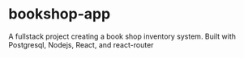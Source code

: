 # bookshop-app
A fullstack project creating a book shop inventory system. Built with Postgresql, Nodejs, React, and react-router
